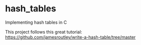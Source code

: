 # hash_tables
 Implementing hash tables in C
 
 This project follows this great tutorial: https://github.com/jamesroutley/write-a-hash-table/tree/master
 
